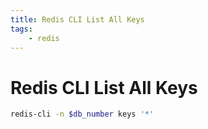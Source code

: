 ```yaml
---
title: Redis CLI List All Keys
tags:
    - redis
---
```


# Redis CLI List All Keys

~~~ bash
redis-cli -n $db_number keys '*'
~~~
